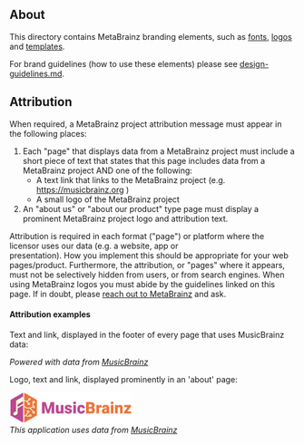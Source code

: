 ## About

This directory contains MetaBrainz branding elements, such as [fonts](./fonts), [logos](./logos) and [templates](./templates).

For brand guidelines (how to use these elements) please see <a href="../guidelines/design-guidelines.md">design-guidelines.md</a>.

## Attribution

When required, a MetaBrainz project attribution message must appear in the following places:

1. Each "page" that displays data from a MetaBrainz project must include a short piece of text that states that this page includes data from a MetaBrainz project AND one of the following:
   * A text link that links to the MetaBrainz project (e.g. https://musicbrainz.org )
   * A small logo of the MetaBrainz project
2. An "about us" or "about our product" type page must display a prominent MetaBrainz project logo and attribution text.

Attribution is required in each format ("page") or platform where the licensor uses our data (e.g. a website, app or     
presentation). How you implement this should be appropriate for your web pages/product. Furthermore, the
attribution, or "pages" where it appears, must not be selectively hidden from users, or from search engines.
When using MetaBrainz logos you must abide by the guidelines linked on this page. If in doubt, please 
[reach out to MetaBrainz](https://metabrainz.org/contact) and ask.


#### Attribution examples

Text and link, displayed in the footer of every page that uses MusicBrainz data:</br>

*Powered with data from [MusicBrainz](https://musicbrainz.org/)*

Logo, text and link, displayed prominently in an 'about' page:</br>

<img src="../brand/logos/MusicBrainz/SVG/MusicBrainz_logo.svg" alt="MusiBcrainz logo" height="55px"></br>
*This application uses data from [MusicBrainz](https://musicbrainz.org/)*
